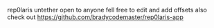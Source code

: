 rep0laris untether open to anyone fell free to edit and add offsets
also check out https://github.com/bradycodemaster/rep0laris-app
